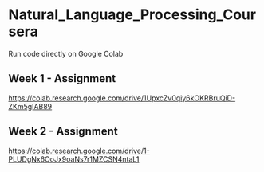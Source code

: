 # Natural_Language_Processing_Coursera

Run code directly on Google Colab

## Week 1 - Assignment

https://colab.research.google.com/drive/1UpxcZv0qiy6kOKRBruQiD-ZKm5gIAB89

## Week 2 - Assignment

https://colab.research.google.com/drive/1-PLUDgNx6OoJx9oaNs7r1MZCSN4ntaL1
